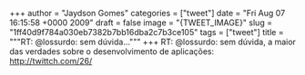 
+++
author = "Jaydson Gomes"
categories = ["tweet"]
date = "Fri Aug 07 16:15:58 +0000 2009"
draft = false
image = "{TWEET_IMAGE}"
slug = "1ff40d9f784a030eb7382b7bb16dba2c7b3ce105"
tags = ["tweet"]
title = """RT: @lossurdo: sem dúvida..."""
+++
RT: @lossurdo: sem dúvida, a maior das verdades sobre o desenvolvimento de aplicações: http://twittch.com/26/
